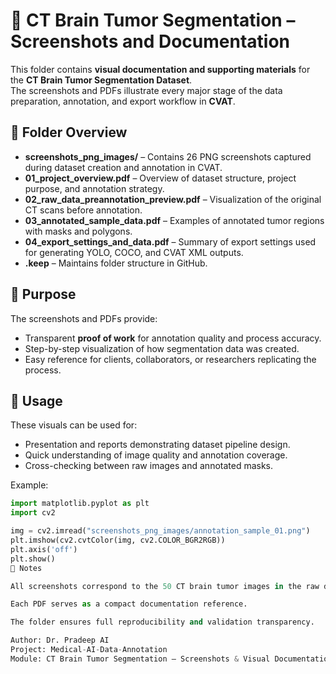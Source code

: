 # 📸 CT Brain Tumor Segmentation – Screenshots and Documentation

This folder contains **visual documentation and supporting materials** for the **CT Brain Tumor Segmentation Dataset**.  
The screenshots and PDFs illustrate every major stage of the data preparation, annotation, and export workflow in **CVAT**.

## 📘 Folder Overview
- **screenshots_png_images/** – Contains 26 PNG screenshots captured during dataset creation and annotation in CVAT.  
- **01_project_overview.pdf** – Overview of dataset structure, project purpose, and annotation strategy.  
- **02_raw_data_preannotation_preview.pdf** – Visualization of the original CT scans before annotation.  
- **03_annotated_sample_data.pdf** – Examples of annotated tumor regions with masks and polygons.  
- **04_export_settings_and_data.pdf** – Summary of export settings used for generating YOLO, COCO, and CVAT XML outputs.  
- **.keep** – Maintains folder structure in GitHub.  

## 🧩 Purpose
The screenshots and PDFs provide:
- Transparent **proof of work** for annotation quality and process accuracy.  
- Step-by-step visualization of how segmentation data was created.  
- Easy reference for clients, collaborators, or researchers replicating the process.  

## 🧠 Usage
These visuals can be used for:
- Presentation and reports demonstrating dataset pipeline design.  
- Quick understanding of image quality and annotation coverage.  
- Cross-checking between raw images and annotated masks.

Example:
```python
import matplotlib.pyplot as plt
import cv2

img = cv2.imread("screenshots_png_images/annotation_sample_01.png")
plt.imshow(cv2.cvtColor(img, cv2.COLOR_BGR2RGB))
plt.axis('off')
plt.show()
🧾 Notes

All screenshots correspond to the 50 CT brain tumor images in the raw data folder.

Each PDF serves as a compact documentation reference.

The folder ensures full reproducibility and validation transparency.

Author: Dr. Pradeep AI
Project: Medical-AI-Data-Annotation
Module: CT Brain Tumor Segmentation – Screenshots & Visual Documentation
